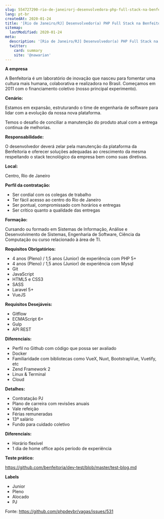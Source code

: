 ```yaml
---
slug: 554727290-rio-de-janeirorj-desenvolvedora-php-full-stack-na-benfeitoria
lang: pt-br
createdAt: 2020-01-24
title: '[Rio de Janeiro/RJ] Desenvolvedor(a) PHP Full Stack na Benfeitoria'
sitemap:
  lastModified: 2020-01-24
meta:
  description: '[Rio de Janeiro/RJ] Desenvolvedor(a) PHP Full Stack na Benfeitoria'
  twitter:
    card: summary
    site: '@nawarian'
---
```


**A empresa**

A Benfeitoria é um laboratório de inovação que nasceu para fomentar uma cultura mais humana, colaborativa e realizadora no Brasil. Começamos em 2011 com o financiamento coletivo (nosso principal experimento).

**Cenário:**

Estamos em expansão, estruturando o time de engenharia de software para lidar com a evolução da nossa nova plataforma.

Temos o desafio de conciliar a manutenção do produto atual com a entrega continua de melhorias.

**Responsabilidade:**

O desenvolvedor deverá zelar pela manutenção da plataforma da Benfeitoria e oferecer soluções adequadas ao crescimento da mesma respeitando o stack tecnológico da empresa bem como suas diretivas.

**Local:**

Centro, Rio de Janeiro

**Perfil da contratação:**

- Ser cordial com os colegas de trabalho
- Ter fácil acesso ao centro do Rio de Janeiro
- Ser pontual, compromissado com horários e entregas
- Ser crítico quanto a qualidade das entregas

**Formação:**

Cursando ou formado em Sistemas de Informação, Análise e Desenvolvimento de Sistemas, Engenharia de Software, Ciência da Computação ou curso relacionado à área de TI.

**Requisitos Obrigatórios:**

- 4 anos (Pleno) / 1,5 anos (Junior) de experiência com PHP 5+
- 4 anos (Pleno) / 1,5 anos (Junior) de experiência com Mysql
- Git
- JavaScript
- HTML5 e CSS3
- SASS
- Laravel 5+
- VueJS

**Requisitos Desejáveis:**

- Gitflow
- ECMAScript 6+
- Gulp
- API REST

**Diferenciais:**

- Perfil no Github com código que possa ser avaliado
- Docker
- Familiaridade com bibliotecas como VueX, Nuxt, BootstrapVue, Vuetify, etc
- Zend Framework 2
- Linux & Terminal
- Cloud

**Detalhes:**

- Contratação PJ
- Plano de carreira com revisões anuais
- Vale refeição
- Férias remuneradas
- 13º salário
- Fundo para cuidado coletivo

**Diferenciais:**

- Horário flexível
- 1 dia de home office após período de experiência

**Teste prático:**

https://github.com/benfeitoria/dev-test/blob/master/test-blog.md

**Labels**

- Junior
- Pleno
- Alocado
- PJ

Fonte: https://github.com/phpdevbr/vagas/issues/531